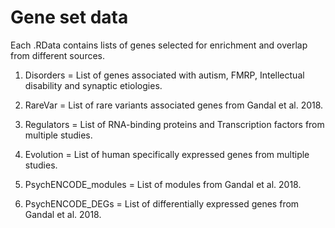 # Gene set data

Each .RData contains lists of genes selected for enrichment and overlap from different sources. 

1) Disorders = List of genes associated with autism, FMRP, Intellectual disability and synaptic etiologies. 

2) RareVar = List of rare variants associated genes from Gandal et al. 2018.

3) Regulators = List of RNA-binding proteins and Transcription factors from multiple studies. 

4) Evolution = List of human specifically expressed genes from multiple studies.

5) PsychENCODE_modules = List of modules from Gandal et al. 2018. 

6) PsychENCODE_DEGs = List of differentially expressed genes from Gandal et al. 2018. 
